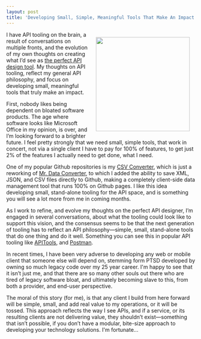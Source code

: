 ```yaml
---
layout: post
title: 'Developing Small, Simple, Meaningful Tools That Make An Impact Across The API Space'
---
```

<p><img style="padding: 15px;" src="https://s3.amazonaws.com/kinlane-productions/bw-icons/bw-modular.png" alt="" width="250" align="right" /></p>
<p>I have API tooling on the brain, a result of conversations on multiple fronts, and the evolution of my own thoughts on creating what I&rsquo;d see as <a href="http://apievangelist.com/2014/06/25/if-i-could-design-my-perfect-api-design-editor/">the perfect API design tool</a>. My thoughts on API tooling, reflect my general API philosophy, and focus on developing small, meaningful tools that truly make an impact.</p>
<p>First, nobody likes being dependent on bloated software products. The age where software  looks like Microsoft Office in my opinion, is over, and I&rsquo;m looking forward to a brighter future.  I feel pretty strongly that we need small, simple tools, that work in concert, not via a single client I have to pay for 100% of features, to get just 2% of the features I actually need to get done, what I need.</p>
<p>One of my popular Github repositories is my <a href="https://github.com/kinlane/csv-converter/tree/gh-pages">CSV Converter</a>, which is just a reworking of <a href="https://github.com/shancarter/Mr-Data-Converter">Mr. Data Converter</a>, to which I added the ability to save XML, JSON, and CSV files directly to Github, making a completely client-side data management tool that runs 100% on Github pages. I like this idea developing small, stand-alone tooling for the API space, and is something you will see a lot more from me in coming months.</p>
<p>As I work to refine, and evolve my thoughts on the perfect API designer, I&rsquo;m engaged in several conversations, about what the tooling could look like to support this vision, and the consensus seems to be that the next generation of tooling has to reflect an API philosophy&mdash;simple, small, stand-alone tools that do one thing and do it well. Something you can see this in popular API tooling like <a href="https://www.apitools.com/">APITools</a>, and <a href="http://www.getpostman.com/">Postman</a>.</p>
<p>In recent times, I have been very adverse to developing any web or mobile client that someone else will depend on, stemming form PTSD developed by owning so much legacy code over my 25 year career. I'm happy to see that it isn&rsquo;t just me, and that there are so many other souls out there who are tired of legacy software bloat, and ultimately becoming slave to this, from both a provider, and end-user perspective.</p>
<p>The moral of this story (for me), is that any client I build from here forward will be simple, small, and add real value to my operations, or it will be tossed. This approach reflects the way I see APIs, and if a service, or its resulting clients are not delivering value, they shouldn&rsquo;t exist&mdash;something that isn&rsquo;t possible, if you don&rsquo;t have a modular, bite-size approach to developing your technology solutions. I'm fortunate...</p>